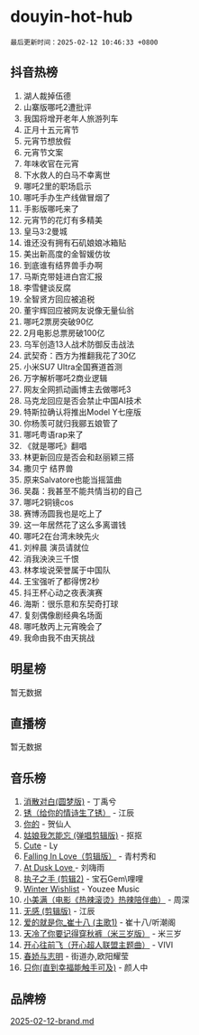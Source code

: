 # douyin-hot-hub

`最后更新时间：2025-02-12 10:46:33 +0800`

## 抖音热榜

1. 湖人裁掉伍德
1. 山寨版哪吒2遭批评
1. 我国将增开老年人旅游列车
1. 正月十五元宵节
1. 元宵节想放假
1. 元宵节文案
1. 年味收官在元宵
1. 下水救人的白马不幸离世
1. 哪吒2里的职场启示
1. 哪吒手办生产线做冒烟了
1. 手影版哪吒来了
1. 元宵节的花灯有多精美
1. 皇马3:2曼城
1. 谁还没有拥有石矶娘娘冰箱贴
1. 美出新高度的金智媛仿妆
1. 到底谁有结界兽手办啊
1. 马斯克带娃进白宫汇报
1. 李雪健谈反腐
1. 全智贤方回应被追税
1. 董宇辉回应被网友说像无量仙翁
1. 哪吒2票房突破90亿
1. 2月电影总票房破100亿
1. 乌军创造13人战术防御反击战法
1. 武契奇：西方为推翻我花了30亿
1. 小米SU7 Ultra全国赛道首测
1. 万字解析哪吒2商业逻辑
1. 网友全网抓动画博主去做哪吒3
1. 马克龙回应是否会禁止中国AI技术
1. 特斯拉确认将推出Model Y七座版
1. 你杨羡可就归我郦五娘管了
1. 哪吒粤语rap来了
1. 《就是哪吒》翻唱
1. 林更新回应是否会和赵丽颖三搭
1. 撒贝宁 结界兽
1. 原来Salvatore也能当摇篮曲
1. 吴磊：我甚至不能共情当初的自己
1. 哪吒2铜镜cos
1. 赛博汤圆我也是吃上了
1. 这一年居然花了这么多离谱钱
1. 哪吒2在台湾未映先火
1. 刘梓晨 演员请就位
1. 消我泱泱三千恨
1. 林孝埈说荣誉属于中国队
1. 王宝强听了都得愣2秒
1. 抖王杯心动之夜表演赛
1. 海斯：很乐意和东契奇打球
1. 复刻偶像剧经典名场面
1. 哪吒敖丙上元宵晚会了
1. 我命由我不由天挑战

## 明星榜

暂无数据

## 直播榜

暂无数据

## 音乐榜

1. [消散对白(圆梦版)](https://sf5-hl-cdn-tos.douyinstatic.com/obj/tos-cn-ve-2774/og4jB5I5IizzoZVAAAzWgBMAsMDWoArfwBOiFs) - 丁禹兮
1. [锈（给你的情诗生了锈）](https://sf5-hl-cdn-tos.douyinstatic.com/obj/tos-cn-ve-2774/o8a1PBtVqIYbPEGK6e5A4egedVMdm3fCIz6bbE) - 江辰
1. [你的](https://sf5-hl-cdn-tos.douyinstatic.com/obj/tos-cn-ve-2774/oYuIeKf42jB7sEV6B2upMdpYAgfrQWj0FeRegh) - 贺仙人
1. [姑娘我怎能忘 (弹唱剪辑版)](https://sf5-hl-cdn-tos.douyinstatic.com/obj/tos-cn-ve-2774/okamwrBGEMz6illuEofAsMV4yzF5tVWbBiA5AI) - 抠抠
1. [Cute](https://sf5-hl-cdn-tos.douyinstatic.com/obj/tos-cn-ve-2774/o4IbIzHWKAAB4wsS5qMBRiiAlEBGTpQRNfFvuo) - Ly
1. [Falling In Love（剪辑版）](https://sf5-hl-cdn-tos.douyinstatic.com/obj/tos-cn-ve-2774/o8ajpA8zzgBPahbBIO8AcKGBLJezFCRd1wfP9f) - 青村秀和
1. [ At Dusk  Love ](https://sf5-hl-cdn-tos.douyinstatic.com/obj/tos-cn-ve-2774/o8CrpCf5CaYgI4ZrtQgMQAFEfuGqNnRSDQAPBc) - 刘嗨雨
1. [执子之手 (剪辑2)](https://sf5-hl-cdn-tos.douyinstatic.com/obj/tos-cn-ve-2774/oUoZLQjCc31XzqsBnBQUNgeKtYPBcgbFDwtfcu) - 宝石Gem\哩哩
1. [Winter Wishlist](https://sf5-hl-cdn-tos.douyinstatic.com/obj/tos-cn-ve-2774/oIIgUOeamCFCVAzxN6MFRLIBlLGpUqQxeeHrLE) - Youzee Music
1. [小美满（电影《热辣滚烫》热辣陪伴曲）](https://sf5-hl-cdn-tos.douyinstatic.com/obj/tos-cn-ve-2774/o0GAn2lSgfZIDUgtevCGDQYnFg4CwnrBaxbTZL) - 周深
1. [无感 (剪辑版)](https://sf6-cdn-tos.douyinstatic.com/obj/tos-cn-ve-2774/o0eIsUzJBDlQaQFC5OFlgbMEZC1TFYBftOBn6p) - 江辰
1. [爱的就是你_崔十八 (主歌1)](https://sf5-hl-cdn-tos.douyinstatic.com/obj/tos-cn-ve-2774/oI5BO5DhFZ6UTcNCnZaOCBLtZ7WIMQGfgnXf5E) - 崔十八/听潮阁
1. [天冷了你要记得穿秋裤（米三岁版）](https://sf5-hl-cdn-tos.douyinstatic.com/obj/tos-cn-ve-2774/oQlIwVIDWiZ6BQilAorS7MA0AgCkQDvcZAdm1) - 米三岁
1. [开心往前飞（开心超人联盟主题曲）](https://sf5-hl-cdn-tos.douyinstatic.com/obj/tos-cn-ve-2774/9d8fb7c82cf1421fb93a9fe925275e0a) - VIVI
1. [春娇与志明](https://sf5-hl-cdn-tos.douyinstatic.com/obj/tos-cn-ve-2774/e530d8fceb7044b39707d7f9ff54add1) - 街道办,欧阳耀莹
1. [只你(直到幸福能触手可及)](https://sf5-hl-cdn-tos.douyinstatic.com/obj/tos-cn-ve-2774/o0lBkRDzFTeaVSUz3ZZSCBVtZ5DIMQGfgmEAuE) - 颜人中

## 品牌榜

[2025-02-12-brand.md](2025-02-12-brand.md)

